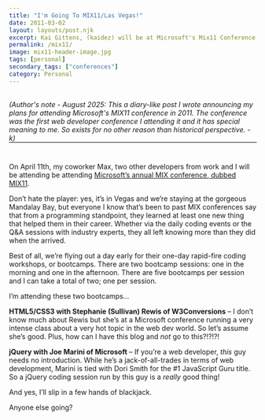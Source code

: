 ```yaml
---
title: "I'm Going To MIX11/Las Vegas!"
date: 2011-03-02
layout: layouts/post.njk
excerpt: Kai Gittens, (kaidez) will be at Microsoft's Mix11 Conference in Las Vegas in April 2011 and will be at the HTML5/CSS3 and jQuery bootcamps
permalink: /mix11/
image: mix11-header-image.jpg
tags: [personal]
secondary_tags: ["conferences"]
category: Personal
---
```

<p style="margin: 30px 0 40px; border-bottom: black 1px solid;">
<em>(Author's note - August 2025: This a diary-like post I wrote announcing my plans for attending Microsoft's MIX11 conference in 2011.  The conference was the first web developer conference I attending it and it has special meaning to me. So exists for no other reason than historical perspective. -k)</em></p>
On April 11th, my coworker Max, two other developers from work and I will be attending be attending <a href="https://web.archive.org/web/20110717222010/http://live.visitmix.com/">Microsoft’s annual MIX conference, dubbed MIX11</a>.

Don’t hate the player: yes, it’s in Vegas and we’re staying at the gorgeous Mandalay Bay, but everyone I know that’s been to past MIX conferences say that from a programming standpoint, they learned at least one new thing that helped them in their career. Whether via the daily coding events or the Q&A sessions with industry experts, they all left knowing more than they did when the arrived.

Best of all, we’re flying out a day early for their one-day rapid-fire coding workshops, or bootcamps. There are two bootcamp sessions: one in the morning and one in the afternoon. There are five bootcamps per session and I can take a total of two; one per session.

I’m attending these two bootcamps…

**HTML5/CSS3 with Stephanie (Sullivan) Rewis of W3Conversions** – I don’t know much about Rewis but she’s at a Microsoft conference running a very intense class about a very hot topic in the web dev world. So let’s assume she’s good. Plus, how can I have this blog and *not* go to this?!?!?!

**jQuery with Joe Marini of Microsoft** – If you’re a web developer, *this* guy needs no introduction. While he’s a jack-of-all-trades in terms of web development, Marini is tied with Dori Smith for the #1 JavaScript Guru title. So a jQuery coding session run by this guy is a *really* good thing!

And yes, I’ll slip in a few hands of blackjack.

Anyone else going?
<script type="application/ld+json">
{
    "@context": "https://schema.org",
    "@type": "TechArticle",
    "headline": "I'm Going To MIX11/Las Vegas!",
    "description": "A diary entry-like post I wrote announcing my plans for attending Microsoft's MIX11 conference in 2011.",
    "author": {
        "@type": "Person",
        "name": "Kai Gittens",
		    "url" : "http://kaidez.com/"
    },
    "datePublished": "2010-11-08",
    "dateModified": "2025-08-27"
}
</script>